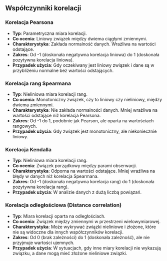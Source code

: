 ## Współczynniki korelacji

### Korelacja Pearsona
- **Typ**: Parametryczna miara korelacji.
- **Co ocenia**: Liniowy związek między dwiema ciągłymi zmiennymi.
- **Charakterystyka**: Zakłada normalność danych. Wrażliwa na wartości odstające.
- **Zakres**: Od -1 (doskonała negatywna korelacja liniowa) do 1 (doskonała pozytywna korelacja liniowa).
- **Przypadek użycia**: Gdy oczekiwany jest liniowy związek i dane są w przybliżeniu normalne bez wartości odstających.

### Korelacja rang Spearmana
- **Typ**: Nieliniowa miara korelacji rang.
- **Co ocenia**: Monotoniczny związek, czy to liniowy czy nieliniowy, między dwiema zmiennymi.
- **Charakterystyka**: Nie zakłada normalności danych. Mniej wrażliwa na wartości odstające niż korelacja Pearsona.
- **Zakres**: Od -1 do 1, podobnie jak Pearson, ale oparta na wartościach rangowych.
- **Przypadek użycia**: Gdy związek jest monotoniczny, ale niekoniecznie liniowy.

### Korelacja Kendalla
- **Typ**: Nieliniowa miara korelacji rang.
- **Co ocenia**: Związek porządkowy między parami obserwacji.
- **Charakterystyka**: Odporna na wartości odstające. Mniej wrażliwa na błędy w danych niż korelacja Spearmana.
- **Zakres**: Od -1 (doskonała negatywna korelacja rang) do 1 (doskonała pozytywna korelacja rang).
- **Przypadek użycia**: W analizie danych z dużą liczbą powiązań.

### Korelacja odległościowa (Distance correlation)
- **Typ**: Miara korelacji oparta na odległościach.
- **Co ocenia**: Związek między zmiennymi w przestrzeni wielowymiarowej.
- **Charakterystyka**: Może wykrywać związki nieliniowe i złożone, które nie są widoczne dla innych współczynników korelacji.
- **Zakres**: Od 0 (brak zależności) do 1 (doskonała zależność), ale nie przyjmuje wartości ujemnych.
- **Przypadek użycia**: W sytuacjach, gdy inne miary korelacji nie wykazują związku, a dane mogą mieć złożone nieliniowe związki.
